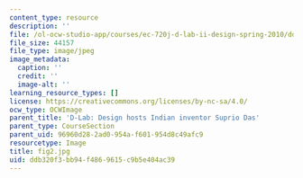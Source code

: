 ```yaml
---
content_type: resource
description: ''
file: /ol-ocw-studio-app/courses/ec-720j-d-lab-ii-design-spring-2010/ddb320f3bb94f4869615c9b5e404ac39_fig2.jpg
file_size: 44157
file_type: image/jpeg
image_metadata:
  caption: ''
  credit: ''
  image-alt: ''
learning_resource_types: []
license: https://creativecommons.org/licenses/by-nc-sa/4.0/
ocw_type: OCWImage
parent_title: 'D-Lab: Design hosts Indian inventor Suprio Das'
parent_type: CourseSection
parent_uid: 96960d28-2ad0-954a-f601-954d8c49afc9
resourcetype: Image
title: fig2.jpg
uid: ddb320f3-bb94-f486-9615-c9b5e404ac39
---
```

